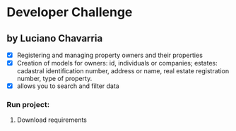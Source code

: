 # Developer Challenge

## by Luciano Chavarria

* [x] Registering and managing property owners and their properties
* [x] Creation of models for owners: id, individuals or companies; estates: cadastral identification number, address or name, real estate registration number, type of property.
* [x] allows you to search and filter data

### Run project:

1. Download requirements